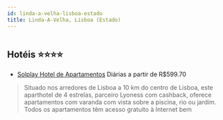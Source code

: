 ```yaml
---
id: linda-a-velha-lisboa-estado
title: Linda-A-Velha, Lisboa (Estado)
---
```


<center><img src="http://photos.hotelbeds.com/giata/01/014913/014913a_hb_a_001.jpg" alt="" /></center>


## Hotéis ⭐️⭐️⭐️⭐️

-    [Solplay Hotel de Apartamentos](https://www.hurb.com/aud/https://www.hurb.com/hoteis/linda-a-velha/solplay-hotel-de-apartamentos-JNP-JP050638?cmp=18055) Diárias a partir de R$599.70
   > Situado nos arredores de Lisboa a 10 km do centro de Lisboa, este aparthotel de 4 estrelas, parceiro Lyoness com cashback, oferece apartamentos com varanda com vista sobre a piscina, rio ou jardim. Todos os apartamentos têm acesso gratuito à Internet bem 
